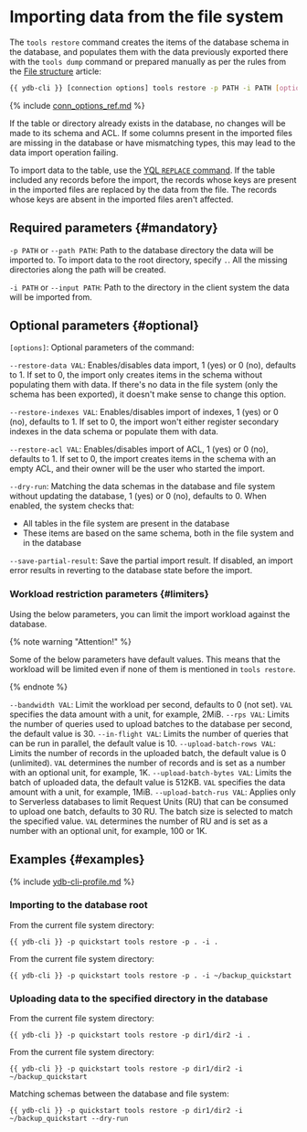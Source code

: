 # Importing data from the file system

The `tools restore` command creates the items of the database schema in the database, and populates them with the data previously exported there with the `tools dump` command or prepared manually as per the rules from the [File structure](../file-structure.md) article:

```bash
{{ ydb-cli }} [connection options] tools restore -p PATH -i PATH [options]
```

{% include [conn_options_ref.md](../../commands/_includes/conn_options_ref.md) %}

If the table or directory already exists in the database, no changes will be made to its schema and ACL. If some columns present in the imported files are missing in the database or have mismatching types, this may lead to the data import operation failing.

To import data to the table, use the [YQL `REPLACE` command](../../../../yql/reference/syntax/replace_into.md). If the table included any records before the import, the records whose keys are present in the imported files are replaced by the data from the file. The records whose keys are absent in the imported files aren't affected.

## Required parameters {#mandatory}

`-p PATH` or `--path PATH`: Path to the database directory the data will be imported to. To import data to the root directory, specify `.`. All the missing directories along the path will be created.

`-i PATH` or `--input PATH`: Path to the directory in the client system the data will be imported from.

## Optional parameters {#optional}

`[options]`: Optional parameters of the command:

`--restore-data VAL`: Enables/disables data import, 1 (yes) or 0 (no), defaults to 1. If set to 0, the import only creates items in the schema without populating them with data. If there's no data in the file system (only the schema has been exported), it doesn't make sense to change this option.

`--restore-indexes VAL`: Enables/disables import of indexes, 1 (yes) or 0 (no), defaults to 1. If set to 0, the import won't either register secondary indexes in the data schema or populate them with data.

`--restore-acl VAL`: Enables/disables import of ACL, 1 (yes) or 0 (no), defaults to 1. If set to 0, the import creates items in the schema with an empty ACL, and their owner will be the user who started the import.

`--dry-run`: Matching the data schemas in the database and file system without updating the database, 1 (yes) or 0 (no), defaults to 0. When enabled, the system checks that:
- All tables in the file system are present in the database
- These items are based on the same schema, both in the file system and in the database

`--save-partial-result`: Save the partial import result. If disabled, an import error results in reverting to the database state before the import.

### Workload restriction parameters {#limiters}

Using the below parameters, you can limit the import workload against the database.

{% note warning "Attention!" %}

Some of the below parameters have default values. This means that the workload will be limited even if none of them is mentioned in `tools restore`.

{% endnote %}

`--bandwidth VAL`: Limit the workload per second, defaults to 0 (not set). `VAL` specifies the data amount with a unit, for example, 2MiB.
`--rps VAL`: Limits the number of queries used to upload batches to the database per second, the default value is 30.
`--in-flight VAL`: Limits the number of queries that can be run in parallel, the default value is 10.
`--upload-batch-rows VAL`: Limits the number of records in the uploaded batch, the default value is 0 (unlimited). `VAL` determines the number of records and is set as a number with an optional unit, for example, 1K.
`--upload-batch-bytes VAL`: Limits the batch of uploaded data, the default value is 512KB. `VAL` specifies the data amount with a unit, for example, 1MiB.
`--upload-batch-rus VAL`: Applies only to Serverless databases to limit Request Units (RU) that can be consumed to upload one batch, defaults to 30 RU. The batch size is selected to match the specified value. `VAL` determines the number of RU and is set as a number with an optional unit, for example, 100 or 1K.

## Examples {#examples}

{% include [ydb-cli-profile.md](../../../../_includes/ydb-cli-profile.md) %}

### Importing to the database root

From the current file system directory:

```
{{ ydb-cli }} -p quickstart tools restore -p . -i .
```

From the current file system directory:

```
{{ ydb-cli }} -p quickstart tools restore -p . -i ~/backup_quickstart
```

### Uploading data to the specified directory in the database

From the current file system directory:

```
{{ ydb-cli }} -p quickstart tools restore -p dir1/dir2 -i .
```

From the current file system directory:

```
{{ ydb-cli }} -p quickstart tools restore -p dir1/dir2 -i ~/backup_quickstart
```

Matching schemas between the database and file system:

```
{{ ydb-cli }} -p quickstart tools restore -p dir1/dir2 -i ~/backup_quickstart --dry-run
```
